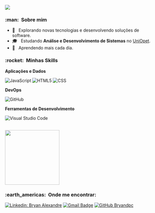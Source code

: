 
![](https://komarev.com/ghpvc/?username=Bryandpc&color=006bed)

<h3> :man: &nbsp;Sobre mim </h3>

- 🤔 &nbsp; Explorando novas tecnologias e desenvolvendo soluções de software.
- 🎓 &nbsp; Estudando **Análise e Desenvolvimento de Sistemas** no <a href="https://www.opet.com.br/uniopet">UniOpet</a>.
- 🌱 &nbsp; Aprendendo mais cada dia.

<h3> :rocket: &nbsp;Minhas Skills </h3>

**Aplicações e Dados**

  ![JavaScript](https://img.shields.io/badge/-JavaScript-333333?style=flat&logo=javascript)
  ![HTML5](https://img.shields.io/badge/-HTML5-333333?style=flat&logo=HTML5)
  ![CSS](https://img.shields.io/badge/-CSS-333333?style=flat&logo=CSS3&logoColor=1572B6)
  
**DevOps**

  ![GitHub](https://img.shields.io/badge/-GitHub-333333?style=flat&logo=github)
 
**Ferramentas de Desenvolvimento**

  ![Visual Studio Code](https://img.shields.io/badge/-Visual%20Studio%20Code-333333?style=flat&logo=visual-studio-code&logoColor=007ACC)
 
<br/>

<a href="https://github.com/Bryandpc">
  <img height="180em" src="https://github-readme-stats.vercel.app/api?username=Bryandpc&theme=dracula&show_icons=true" />
</a>

<br/>

<h3> :earth_americas: &nbsp;Onde me encontrar: </h3> 

[![Linkedin: Bryan Alexandre](https://img.shields.io/badge/-Bryan-Alexandre-blue?style=flat-square&logo=Linkedin&logoColor=white&link=LINK-DO-SEU-LINKEDIN)](https://www.linkedin.com/in/bryan-alexandre-b10017203/)
[![Gmail Badge](https://img.shields.io/badge/-bryandpc07@email.com-006bed?style=flat-square&logo=Gmail&logoColor=white&link=mailto:Bryandpc07)](mailto:bryandpc07)
[![GitHub Bryandpc]( https://img.shields.io/github/followers/VanessaSwerts?label=follow&style=social)](https://github.com/Bryandpc)
